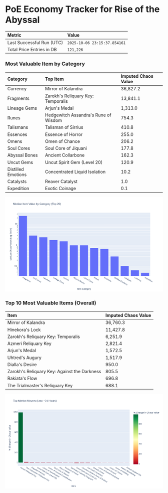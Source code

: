 # PoE Economy Tracker for Rise of the Abyssal

<!-- START_MAINTENANCE -->
| Metric | Value |
|:---|:---|
| Last Successful Run (UTC) | `2025-10-06 23:15:37.854161` |
| Total Price Entries in DB | `121,226` |

<!-- END_MAINTENANCE -->

<!-- START_DATAFRAME_DEBUG -->
<!-- END_DATAFRAME_DEBUG -->

<!-- START_CATEGORY_ANALYSIS -->
### Most Valuable Item by Category
| Category | Top Item | Imputed Chaos Value |
| :--- | :--- | :--- |
| Currency | Mirror of Kalandra | 36,827.2 |
| Fragments | Zarokh's Reliquary Key: Temporalis | 13,841.1 |
| Lineage Gems | Arjun's Medal | 1,313.0 |
| Runes | Hedgewitch Assandra's Rune of Wisdom | 754.3 |
| Talismans | Talisman of Sirrius | 410.8 |
| Essences | Essence of Horror | 255.0 |
| Omens | Omen of Chance | 206.2 |
| Soul Cores | Soul Core of Jiquani | 177.8 |
| Abyssal Bones | Ancient Collarbone | 162.3 |
| Uncut Gems | Uncut Spirit Gem (Level 20) | 120.9 |
| Distilled Emotions | Concentrated Liquid Isolation | 10.2 |
| Catalysts | Reaver Catalyst | 1.0 |
| Expedition | Exotic Coinage | 0.1 |


![Category Analysis Chart](charts/category_analysis.png)
<!-- END_ANALYSIS -->

<!-- START_ANALYSIS -->
### Top 10 Most Valuable Items (Overall)
| Item | Imputed Chaos Value |
| :--- | :--- |
| Mirror of Kalandra | 36,760.3 |
| Hinekora's Lock | 11,427.8 |
| Zarokh's Reliquary Key: Temporalis | 6,251.9 |
| Azmeri Reliquary Key | 2,821.4 |
| Arjun's Medal | 1,572.5 |
| Uhtred's Augury | 1,517.9 |
| Dialla's Desire | 950.0 |
| Zarokh's Reliquary Key: Against the Darkness | 805.5 |
| Rakiata's Flow | 696.8 |
| The Trialmaster's Reliquary Key | 688.1 |


![Market Movers Chart](charts/market_movers.png)
<!-- END_ANALYSIS -->
